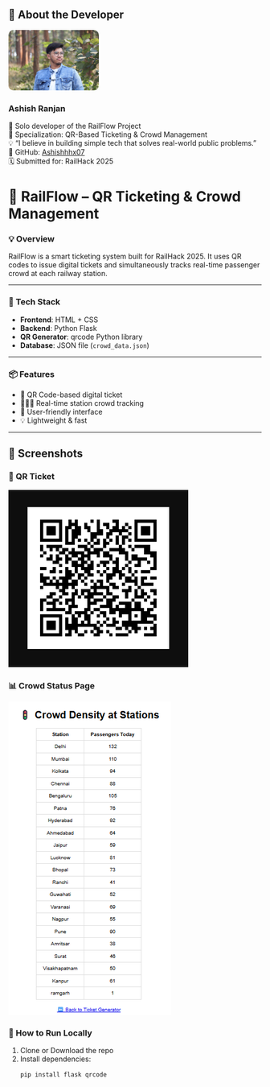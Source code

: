 ## 👤 About the Developer
<img src="ashish.jpg" alt="Ashish Ranjan" width="180" style="border-radius: 10px;" />

### Ashish Ranjan

🚀 Solo developer of the RailFlow Project  
🎯 Specialization: QR-Based Ticketing & Crowd Management  
💡 “I believe in building simple tech that solves real-world public problems.”  
🔗 GitHub: [Ashishhhx07](https://github.com/Ashishhhx07)  
🗓️ Submitted for: RailHack 2025  

# 🚆 RailFlow – QR Ticketing & Crowd Management

### 💡 Overview
RailFlow is a smart ticketing system built for RailHack 2025. It uses QR codes to issue digital tickets and simultaneously tracks real-time passenger crowd at each railway station.

---

### 🔧 Tech Stack

- **Frontend**: HTML + CSS
- **Backend**: Python Flask
- **QR Generator**: qrcode Python library
- **Database**: JSON file (`crowd_data.json`)

---

### 📦 Features

- 🎫 QR Code-based digital ticket
- 🧑‍🤝‍🧑 Real-time station crowd tracking
- 🧠 User-friendly interface
- 💡 Lightweight & fast

---

## 📸 Screenshots

### 🎫 QR Ticket
![QR Ticket](./screenshots/qr_ticket.png)

### 📊 Crowd Status Page
![Crowd Status](./screenshots/crowd_status.png)


### 🚀 How to Run Locally

1. Clone or Download the repo  
2. Install dependencies:
   ```bash
   pip install flask qrcode
